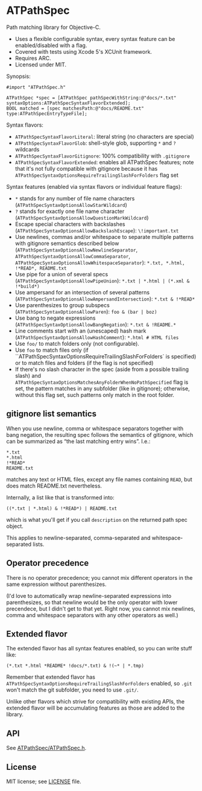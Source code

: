 ATPathSpec
==========

Path matching library for Objective-C.

* Uses a flexible configurable syntax, every syntax feature can be enabled/disabled with a flag.
* Covered with tests using Xcode 5's XCUnit framework.
* Requires ARC.
* Licensed under MIT.

Synopsis:

    #import "ATPathSpec.h"

    ATPathSpec *spec = [ATPathSpec pathSpecWithString:@"docs/*.txt" syntaxOptions:ATPathSpecSyntaxFlavorExtended];
    BOOL matched = [spec matchesPath:@"docs/README.txt" type:ATPathSpecEntryTypeFile];

Syntax flavors:

* `ATPathSpecSyntaxFlavorLiteral`: literal string (no characters are special)
* `ATPathSpecSyntaxFlavorGlob`: shell-style glob, supporting `*` and `?` wildcards
* `ATPathSpecSyntaxFlavorGitignore`: 100% compatibility with `.gitignore`
* `ATPathSpecSyntaxFlavorExtended`: enables all ATPathSpec features; note that it's not fully compatible with gitignore because it has `ATPathSpecSyntaxOptionsRequireTrailingSlashForFolders` flag set

Syntax features (enabled via syntax flavors or individual feature flags):

* `*` stands for any number of file name characters (`ATPathSpecSyntaxOptionsAllowStarWildcard`)
* `?` stands for exactly one file name character (`ATPathSpecSyntaxOptionsAllowQuestionMarkWildcard`)
* Escape special characters with backslashes (`ATPathSpecSyntaxOptionsAllowBackslashEscape`): `\!important.txt`
* Use newlines, commas and/or whitespace to separate multiple patterns with gitignore semantics described below (`ATPathSpecSyntaxOptionsAllowNewlineSeparator`, `ATPathSpecSyntaxOptionsAllowCommaSeparator`, `ATPathSpecSyntaxOptionsAllowWhitespaceSeparator`): `*.txt, *.html, !*READ*, README.txt`
* Use pipe for a union of several specs (`ATPathSpecSyntaxOptionsAllowPipeUnion`): `*.txt | *.html | (*.xml & !*build*)`
* Use ampersand for an intersection of several patterns (`ATPathSpecSyntaxOptionsAllowAmpersandIntersection`): `*.txt & !*READ*`
* Use parenthesizes to group subspecs (`ATPathSpecSyntaxOptionsAllowParen`): `foo & (bar | boz)`
* Use bang to negate expressions (`ATPathSpecSyntaxOptionsAllowBangNegation`): `*.txt & !README.*`
* Line comments start with an (unescaped) hash mark (`ATPathSpecSyntaxOptionsAllowHashComment`): `*.html # HTML files`
* Use `foo/` to match folders only (not configurable).
* Use `foo` to match files only (if ``ATPathSpecSyntaxOptionsRequireTrailingSlashForFolders` is specified) or to match files and folders (if the flag is not specified)
* If there's no slash character in the spec (aside from a possible trailing slash) and `ATPathSpecSyntaxOptionsMatchesAnyFolderWhenNoPathSpecified` flag is set, the pattern matches in any subfolder (like in gitignore); otherwise, without this flag set, such patterns only match in the root folder.


gitignore list semantics
------------------------

When you use newline, comma or whitespace separators together with bang negation, the resulting spec follows the semantics of gitignore, which can be summarized as “the last matching entry wins”. I.e.:

    *.txt
    *.html
    !*READ*
    README.txt

matches any text or HTML files, except any file names containing `READ`, but does match README.txt nevertheless.

Internally, a list like that is transformed into:

    ((*.txt | *.html) & !*READ*) | README.txt

which is what you'll get if you call `description` on the returned path spec object.

This applies to newline-separated, comma-separated and whitespace-separated lists.


Operator precedence
-------------------

There is no operator precedence; you cannot mix different operators in the same expression without parenthesizes.

(I'd love to automatically wrap newline-separated expressions into parenthesizes, so that newline would be the only operator with lower precendece, but I didn't get to that yet. Right now, you cannot mix newlines, comma and whitespace separators with any other operators as well.)


Extended flavor
---------------

The extended flavor has all syntax features enabled, so you can write stuff like:

    (*.txt *.html *README* !docs/*.txt) & !(~* | *.tmp)

Remember that extended flavor has `ATPathSpecSyntaxOptionsRequireTrailingSlashForFolders` enabled, so `.git` won't match the git subfolder, you need to use `.git/`.

Unlike other flavors which strive for compatibility with existing APIs, the extended flavor will be accumulating features as those are added to the library.


API
---

See [ATPathSpec/ATPathSpec.h](ATPathSpec/ATPathSpec.h).


License
-------

MIT license; see [LICENSE](LICENSE) file.
